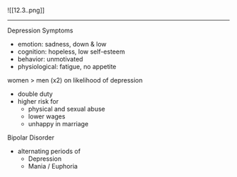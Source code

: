 ![[12.3..png]]

---


Depression Symptoms
- emotion: sadness, down & low
- cognition: hopeless, low self-esteem
- behavior: unmotivated
- physiological: fatigue, no appetite

women > men (x2) on likelihood of depression
- double duty
- higher risk for
	- physical and sexual abuse
	- lower wages
	- unhappy in marriage

Bipolar Disorder
- alternating periods of 
	- Depression
	- Mania / Euphoria